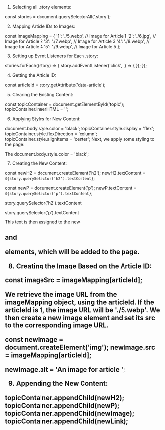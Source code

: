 1. Selecting all .story elements:

const stories = document.querySelectorAll('.story');

<!-- This line selects all elements with the class .story (which are the clickable sections inside each article). Each of these elements will be clickable, and when clicked, they will trigger an event to load new content. -->

2. Mapping Article IDs to Images:

const imageMapping = {
  '1': './5.webp',  // Image for Article 1
  '2': './6.jpg',   // Image for Article 2
  '3': './7.webp',  // Image for Article 3
  '4': './8.webp',  // Image for Article 4
  '5': './9.webp',  // Image for Article 5
};
<!-- The imageMapping object is a mapping of article IDs (such as 1, 2, 3, etc.) to the corresponding image URLs. These paths are used later to display the correct image when an article is clicked. -->

3. Setting up Event Listeners for Each .story:

stories.forEach((story) => {
  story.addEventListener('click', () => {
    <!--  handle click event here -->
  });
});
<!-- Here, we're looping through each .story element and adding a click event listener. When any .story is clicked, the code inside the event listener function is executed. -->

4. Getting the Article ID:

const articleId = story.getAttribute('data-article');

<!-- When a .story element is clicked, we fetch the article ID from its data-article attribute. This is what links each story to its specific image and content. -->

5. Clearing the Existing Content:

const topicContainer = document.getElementById('topic');
topicContainer.innerHTML = ''; 

<!-- Clear all content in #topic Before adding new content (the content of the clicked article), we clear the existing content inside the #topic container. This ensures that when a new article is clicked, only its content is shown on the page. -->

6. Applying Styles for New Content:

document.body.style.color = 'black';
topicContainer.style.display = 'flex';
topicContainer.style.flexDirection = 'column';
topicContainer.style.alignItems = 'center';
Next, we apply some styling to the page:

The document.body.style.color = 'black'; 
<!-- changes the text color of the body. -->
<!-- The topicContainer is styled to be a flex container, aligning its children (new content) in a vertical direction. -->

7. Creating the New Content:

const newH2 = document.createElement('h2');
newH2.textContent = `${story.querySelector('h2').textContent}`;

const newP = document.createElement('p');
newP.textContent = `${story.querySelector('p').textContent}`;

<!-- We create new HTML elements (<h2> and <p>) to hold the title and description of the clicked article: -->

story.querySelector('h2').textContent  
<!-- gets the title text from the clicked article. -->

story.querySelector('p').textContent 
<!-- gets the description text from the clicked article. -->

This text is then assigned to the new <h2> and <p> elements, which will be added to the page.

8. Creating the Image Based on the Article ID:

const imageSrc = imageMapping[articleId];

We retrieve the image URL from the imageMapping object, using the articleId. If the articleId is 1, the image URL will be './5.webp'. We then create a new image element and set its src to the corresponding image URL.


const newImage = document.createElement('img');
newImage.src = imageMapping[articleId]; 
<!-- Set the image source dynamically -->
newImage.alt = 'An image for article ';

<!-- The newImage is an <img> element that will be added to the page. The src attribute is dynamically set using the imageMapping object. -->

9. Appending the New Content:

topicContainer.appendChild(newH2);
topicContainer.appendChild(newP);
topicContainer.appendChild(newImage);
topicContainer.appendChild(newLink);

<!-- Finally, the new content (title, description, image) is appended to the #topic container, so it becomes visible on the page. -->